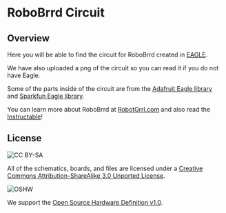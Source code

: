 # RoboBrrd Circuit

## Overview

Here you will be able to find the circuit for RoboBrrd created in [EAGLE](http://www.cadsoftusa.com/).

We have also uploaded a png of the circuit so you can read it if you do not have Eagle.

Some of the parts inside of the circuit are from the [Adafruit Eagle library](https://github.com/adafruit/Adafruit-Eagle-Library) and [Sparkfun Eagle library](https://github.com/sparkfun/SparkFun-Eagle-Library).

You can learn more about RoboBrrd at [RobotGrrl.com](http://robotgrrl.com) and also read the [Instructable](http://www.instructables.com/id/RoboBrrd/)!

## License

![CC BY-SA](http://i.creativecommons.org/l/by-sa/3.0/88x31.png)

All of the schematics, boards, and files are licensed under a [Creative Commons Attribution-ShareAlike 3.0 Unported License](http://creativecommons.org/licenses/by-sa/3.0/).

![OSHW](http://robotgrrl.com/oshw-logo-100-px.png)

We support the [Open Source Hardware Definition v1.0](http://freedomdefined.org/OSHW).
